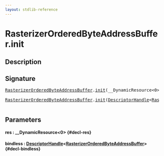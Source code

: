 ```yaml
---
layout: stdlib-reference
---
```


# RasterizerOrderedByteAddressBuffer\.init

## Description





## Signature 

<pre>
<a href="/stdlib-reference/types/rasterizerorderedbyteaddressbuffer-0ahls/index" class="code_type">RasterizerOrderedByteAddressBuffer</a>.<a href="/stdlib-reference/types/rasterizerorderedbyteaddressbuffer-0ahls/init">init</a>(__DynamicResource&lt;0&gt; <a href="/stdlib-reference/types/rasterizerorderedbyteaddressbuffer-0ahls/init#decl-res" class="code_param">res</a>);

<a href="/stdlib-reference/types/rasterizerorderedbyteaddressbuffer-0ahls/index" class="code_type">RasterizerOrderedByteAddressBuffer</a>.<a href="/stdlib-reference/types/rasterizerorderedbyteaddressbuffer-0ahls/init">init</a>(<a href="/stdlib-reference/types/descriptorhandle-0a/index" class="code_type">DescriptorHandle</a>&lt;<a href="/stdlib-reference/types/rasterizerorderedbyteaddressbuffer-0ahls/index" class="code_type">RasterizerOrderedByteAddressBuffer</a>&gt; <a href="/stdlib-reference/types/rasterizerorderedbyteaddressbuffer-0ahls/init#decl-bindless" class="code_param">bindless</a>);

</pre>

## Parameters

#### res  : \_\_DynamicResource\<0\> {#decl-res}
#### bindless  : [DescriptorHandle](/stdlib-reference/types/descriptorhandle-0a/index)\<[RasterizerOrderedByteAddressBuffer](/stdlib-reference/types/rasterizerorderedbyteaddressbuffer-0ahls/index)\> {#decl-bindless}

